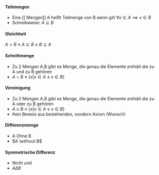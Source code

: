 #### Teilmengen
- Eine [[ Mengen]] A  heißt Teilmenge von B wenn gilt $\forall x\in A \implies x \in B$ 
- Schreibweise: $A \subseteq B$ 

#### Gleichheit
$A = B \equiv A \subseteq B \land B \subseteq A$ 


#### Schnittmenge
- Zu 2 Mengen A,B gibt es Menge, die genau die Elemente enthält die zu A und zu B gehören
- $A \cap B \equiv \{x|  x \in A \land x \in B\}$ 

#### Vereinigung
- Zu 2 Mengen A,B gibt es Menge, die genau die Elemente enthält die zu A oder zu B gehören
- $A \cup B \equiv \{x|  x \in A \lor x \in B\}$ 
- Kein Beweis aus bestehenden, sondern Axiom (Wunsch)

#### Differenzmenge
- A Ohne B
- $A \without B$ 

#### Symmetrische Differenz
- Nicht und
- $A \Delta B$ 
